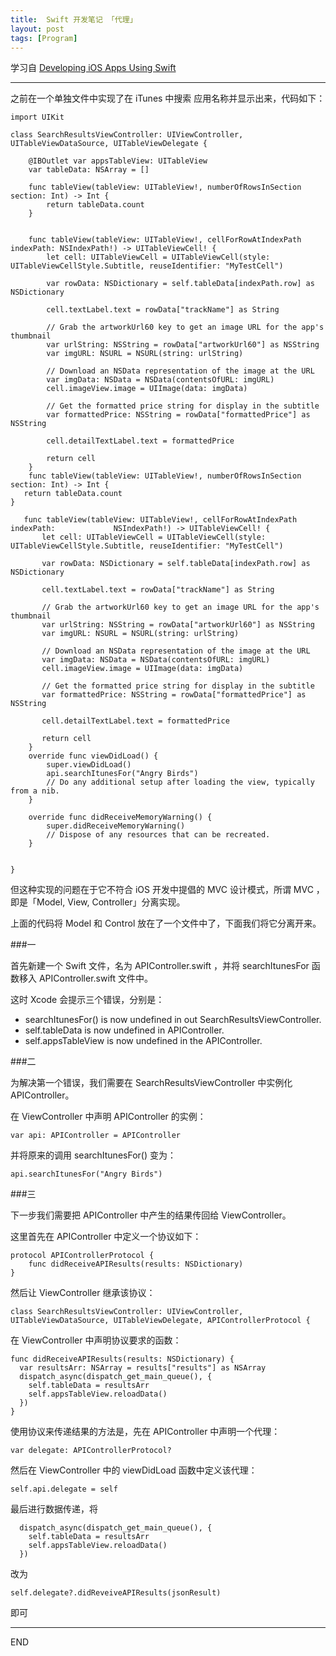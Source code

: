 ```yaml
---
title:  Swift 开发笔记 「代理」
layout: post
tags: [Program]
---
```


学习自 [Developing iOS Apps Using Swift](http://jamesonquave.com/blog/developing-ios-apps-using-swift-part-3-best-practices/)

---

之前在一个单独文件中实现了在 iTunes 中搜索 应用名称并显示出来，代码如下：

```
import UIKit

class SearchResultsViewController: UIViewController, UITableViewDataSource, UITableViewDelegate {
    
    @IBOutlet var appsTableView: UITableView
    var tableData: NSArray = []
    
    func tableView(tableView: UITableView!, numberOfRowsInSection section: Int) -> Int {
        return tableData.count
    }
    
    
    func tableView(tableView: UITableView!, cellForRowAtIndexPath indexPath: NSIndexPath!) -> UITableViewCell! {
        let cell: UITableViewCell = UITableViewCell(style: UITableViewCellStyle.Subtitle, reuseIdentifier: "MyTestCell")
        
        var rowData: NSDictionary = self.tableData[indexPath.row] as NSDictionary
        
        cell.textLabel.text = rowData["trackName"] as String
        
        // Grab the artworkUrl60 key to get an image URL for the app's thumbnail
        var urlString: NSString = rowData["artworkUrl60"] as NSString
        var imgURL: NSURL = NSURL(string: urlString)
        
        // Download an NSData representation of the image at the URL
        var imgData: NSData = NSData(contentsOfURL: imgURL)
        cell.imageView.image = UIImage(data: imgData)
        
        // Get the formatted price string for display in the subtitle
        var formattedPrice: NSString = rowData["formattedPrice"] as NSString
        
        cell.detailTextLabel.text = formattedPrice
        
        return cell
    }
    func tableView(tableView: UITableView!, numberOfRowsInSection section: Int) -> Int {
   return tableData.count
}

   func tableView(tableView: UITableView!, cellForRowAtIndexPath indexPath: 			NSIndexPath!) -> UITableViewCell! {
	   let cell: UITableViewCell = UITableViewCell(style: 			UITableViewCellStyle.Subtitle, reuseIdentifier: "MyTestCell")

	   var rowData: NSDictionary = self.tableData[indexPath.row] as NSDictionary

	   cell.textLabel.text = rowData["trackName"] as String

	   // Grab the artworkUrl60 key to get an image URL for the app's thumbnail
	   var urlString: NSString = rowData["artworkUrl60"] as NSString
	   var imgURL: NSURL = NSURL(string: urlString)

	   // Download an NSData representation of the image at the URL
	   var imgData: NSData = NSData(contentsOfURL: imgURL)
	   cell.imageView.image = UIImage(data: imgData)
	
	   // Get the formatted price string for display in the subtitle
	   var formattedPrice: NSString = rowData["formattedPrice"] as NSString
	
	   cell.detailTextLabel.text = formattedPrice
	
	   return cell
	}
    override func viewDidLoad() {
        super.viewDidLoad()
        api.searchItunesFor("Angry Birds")
        // Do any additional setup after loading the view, typically from a nib.
    }

    override func didReceiveMemoryWarning() {
        super.didReceiveMemoryWarning()
        // Dispose of any resources that can be recreated.
    }


}

```

但这种实现的问题在于它不符合 iOS 开发中提倡的 MVC 设计模式，所谓 MVC ，即是「Model, View, Controller」分离实现。

上面的代码将 Model 和 Control 放在了一个文件中了，下面我们将它分离开来。

###一

首先新建一个 Swift 文件，名为 APIController.swift ，并将 searchItunesFor 函数移入 APIController.swift 文件中。

这时 Xcode 会提示三个错误，分别是：

- searchItunesFor() is now undefined in out SearchResultsViewController.
- self.tableData is now undefined in APIController.
- self.appsTableView is now undefined in the APIController.

###二

为解决第一个错误，我们需要在 SearchResultsViewController 中实例化 APIController。

在 ViewController 中声明 APIController 的实例：

```
var api: APIController = APIController
```

并将原来的调用 searchItunesFor() 变为：

```
api.searchItunesFor("Angry Birds")
```

###三

下一步我们需要把 APIController 中产生的结果传回给 ViewController。

这里首先在 APIController 中定义一个协议如下：

```
protocol APIControllerProtocol {
	func didReceiveAPIResults(results: NSDictionary)
}
```

然后让 ViewController 继承该协议：

```
class SearchResultsViewController: UIViewController, UITableViewDataSource, UITableViewDelegate, APIControllerProtocol {
```

在 ViewController 中声明协议要求的函数：

```
func didReceiveAPIResults(results: NSDictionary) {
  var resultsArr: NSArray = results["results"] as NSArray
  dispatch_async(dispatch_get_main_queue(), {
    self.tableData = resultsArr
    self.appsTableView.reloadData()
  })
}
```

使用协议来传递结果的方法是，先在 APIController 中声明一个代理：

```
var delegate: APIControllerProtocol?
```

然后在 ViewController 中的 viewDidLoad 函数中定义该代理：

```
self.api.delegate = self
```

最后进行数据传递，将

```
  dispatch_async(dispatch_get_main_queue(), {
    self.tableData = resultsArr
    self.appsTableView.reloadData()
  })
```

改为

```
self.delegate?.didReveiveAPIResults(jsonResult)
```
即可

---
END










